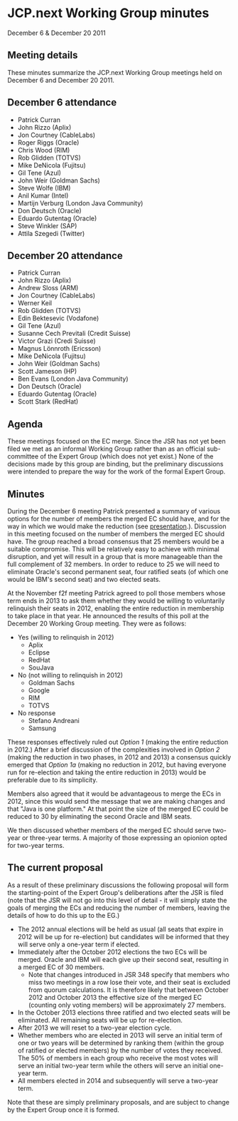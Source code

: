 # JCP.next Working Group minutes  
December 6 & December 20 2011

## Meeting details

These minutes summarize the JCP.next Working Group meetings held on December 6 and December 20 2011.

## December 6 attendance

*   Patrick Curran
*   John Rizzo (Aplix)
*   Jon Courtney (CableLabs)
*   Roger Riggs (Oracle)
*   Chris Wood (RIM)
*   Rob Glidden (TOTVS)
*   Mike DeNicola (Fujitsu)
*   Gil Tene (Azul)
*   John Weir (Goldman Sachs)
*   Steve Wolfe (IBM)
*   Anil Kumar (Intel)
*   Martijn Verburg (London Java Community)
*   Don Deutsch (Oracle)
*   Eduardo Gutentag (Oracle)
*   Steve Winkler (SAP)
*   Attila Szegedi (Twitter)

## December 20 attendance

*   Patrick Curran
*   John Rizzo (Aplix)
*   Andrew Sloss (ARM)
*   Jon Courtney (CableLabs)
*   Werner Keil
*   Rob Glidden (TOTVS)
*   Edin Bektesevic (Vodafone)
*   Gil Tene (Azul)
*   Susanne Cech Previtali (Credit Suisse)
*   Victor Grazi (Credi Suisse)
*   Magnus Lönnroth (Ericsson)
*   Mike DeNicola (Fujitsu)
*   John Weir (Goldman Sachs)
*   Scott Jameson (HP)
*   Ben Evans (London Java Community)
*   Don Deutsch (Oracle)
*   Eduardo Gutentag (Oracle)
*   Scott Stark (RedHat)

## **Agenda**

These meetings focused on the EC merge. Since the JSR has not yet been filed we met as an informal Working Group rather than as an official sub-committee of the Expert Group (which does not yet exist.) None of the decisions made by this group are binding, but the preliminary discussions were intended to prepare the way for the work of the formal Expert Group.

## Minutes

During the December 6 meeting Patrick presented a summary of various options for the number of members the merged EC should have, and for the way in which we would make the reduction (see [presentation](http://java.net/projects/jsr355/downloads/download/Original%20source%20materials/EC-merge.pdf).). Discussion in this meeting focused on the number of members the merged EC should have. The group reached a broad consensus that 25 members would be a suitable compromise. This will be relatively easy to achieve with minimal disruption, and yet will result in a group that is more manageable than the full complement of 32 members. In order to reduce to 25 we will need to eliminate Oracle's second permanent seat, four ratified seats (of which one would be IBM's second seat) and two elected seats.

At the November f2f meeting Patrick agreed to poll those members whose term ends in 2013 to ask them whether they would be willing to voluntarily relinquish their seats in 2012, enabling the entire reduction in membership to take place in that year. He announced the results of this poll at the December 20 Working Group meeting. They were as follows:

*   Yes (willing to relinquish in 2012)
    *   Aplix
    *   Eclipse
    *   RedHat
    *   SouJava
*   No (not willing to relinquish in 2012)
    *   Goldman Sachs
    *   Google
    *   RIM
    *   TOTVS
*   No response
    *   Stefano Andreani
    *   Samsung

These responses effectively ruled out _Option 1_ (making the entire reduction in 2012.) After a brief discussion of the complexities involved in _Option 2_ (making the reduction in two phases, in 2012 and 2013) a consensus quickly emerged that _Option 1a_ (making no reduction in 2012, but having everyone run for re-election and taking the entire reduction in 2013) would be preferable due to its simplicity.

Members also agreed that it would be advantageous to merge the ECs in 2012, since this would send the message that we are making changes and that "Java is one platform." At that point the size of the merged EC could be reduced to 30 by eliminating the second Oracle and IBM seats.

We then discussed whether members of the merged EC should serve two-year or three-year terms. A majority of those expressing an opionion opted for two-year terms.

## The current proposal

As a result of these preliminary discussions the following proposal will form the starting-point of the Expert Group's deliberations after the JSR is filed (note that the JSR will not go into this level of detail - it will simply state the goals of merging the ECs and reducing the number of members, leaving the details of how to do this up to the EG.)

*   The 2012 annual elections will be held as usual (all seats that expire in 2012 will be up for re-election) but candidates will be informed that they will serve only a one-year term if elected.
*   Immediately after the October 2012 elections the two ECs will be merged. Oracle and IBM will each give up their second seat, resulting in a merged EC of 30 members.
    *   Note that changes introduced in JSR 348 specify that members who miss two meetings in a row lose their vote, and their seat is excluded from quorum calculations. It is therefore likely that between October 2012 and October 2013 the effective size of the merged EC (counting only voting members) will be approximately 27 members.
*   In the October 2013 elections three ratified and two elected seats will be eliminated. All remaining seats will be up for re-election.
*   After 2013 we will reset to a two-year election cycle.
*   Whether members who are elected in 2013 will serve an initial term of one or two years will be determined by ranking them (within the group of ratified or elected members) by the number of votes they received. The 50% of members in each group who receive the most votes will serve an initial two-year term while the others will serve an initial one-year term.
*   All members elected in 2014 and subsequently will serve a two-year term.

Note that these are simply preliminary proposals, and are subject to change by the Expert Group once it is formed.